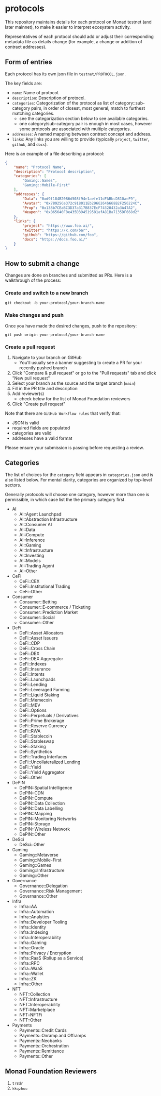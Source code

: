 # protocols
This repository maintains details for each protocol on Monad testnet (and later mainnet), to make it easier to interpret ecosystem activity.

Representatives of each protocol should add or adjust their corresponding metadata file as details change (for example, a 
change or addition of contract addresses).

## Form of entries
Each protocol has its own json file in `testnet/PROTOCOL.json`.

The key fields are:
- `name`: Name of protocol.
- `description`: Description of protocol.
- `categories`: Categorization of the protocol as list of category::sub-category pairs, in order of closest, most general, match to
  furthest matching categories.
  * see the categorization section below to see available categories.
  * one category/sub-category pair is enough in most cases, however some protocols are associated with multiple categories.
- `addresses`: A named mapping between contract concept and address.
- `links`: Any links you are willing to provide (typically `project`, `twitter`, `github`, and `docs`).

Here is an example of a file describing a protocol:
```json
{
    "name": "Protocol Name",
    "description": "Protocol description",
    "categories": [
        "Gaming::Games",
        "Gaming::Mobile-First"
    ],
    "addresses": {
        "Data": "0xd9f184B2086d508f94e1aefe11dFABbcD810aeF9",
        "Avatar": "0x78925Ce372c918011Eb2966264b668B2F256224C",
        "Prop": "0x138b7CEaBC3D37a317B837EcF74320432a3A47A2",
        "Weapon": "0x865640F8e435D394519581afA81Ba7135DF668d2"
    },
    "links": {
        "project": "https://www.foo.ai/",
        "twitter": "https://x.com/bar",
        "github": "https://github.com/foo",
        "docs": "https://docs.foo.ai/"
    }
}

```
## How to submit a change
Changes are done on branches and submitted as PRs. Here is a walkthrough of the process:

### Create and switch to a new branch
```
git checkout -b your-protocol/your-branch-name
```

### Make changes and push
Once you have made the desired changes, push to the repository:
```
git push origin your-protocol/your-branch-name
```

### Create a pull request
1. Navigate to your branch on GitHub
   * You'll usually see a banner suggesting to create a PR for your recently pushed branch
2. Click "Compare & pull request" or go to the "Pull requests" tab and click "New pull request"
3. Select your branch as the source and the target branch (`main`)
4. Fill in the PR title and description
5. Add reviewer(s)
   * check below for the list of Monad Foundation reviewers 
6. Click "Create pull request"

Note that there are `GitHub Workflow rules` that verify that:
- JSON is valid
- required fields are populated
- categories are valid
- addresses have a valid format

Please ensure your submission is passing before requesting a review.


## Categories
The list of choices for the `category` field appears in `categories.json` and is also listed below. For mental clarity, categories are organized by top-level sectors.

Generally protocols will choose one category, however more than one is permissible, in which case list the the primary category first.

- AI
  * AI::Agent Launchpad
  * AI::Abstraction Infrastructure
  * AI::Consumer AI
  * AI::Data
  * AI::Compute
  * AI::Inference
  * AI::Gaming
  * AI::Infrastructure
  * AI::Investing
  * AI::Models
  * AI::Trading Agent
  * AI::Other
- CeFi
  * CeFi::CEX
  * CeFi::Institutional Trading
  * CeFi::Other
- Consumer
  * Consumer::Betting
  * Consumer::E-commerce / Ticketing
  * Consumer::Prediction Market
  * Consumer::Social
  * Consumer::Other
- DeFi
  * DeFi::Asset Allocators
  * DeFi::Asset Issuers
  * DeFi::CDP
  * DeFi::Cross Chain
  * DeFi::DEX
  * DeFi::DEX Aggregator
  * DeFi::Indexes
  * DeFi::Insurance
  * DeFi::Intents
  * DeFi::Launchpads
  * DeFi::Lending
  * DeFi::Leveraged Farming
  * DeFi::Liquid Staking
  * DeFi::Memecoin
  * DeFi::MEV
  * DeFi::Options
  * DeFi::Perpetuals / Derivatives
  * DeFi::Prime Brokerage
  * DeFi::Reserve Currency
  * DeFi::RWA
  * DeFi::Stablecoin
  * DeFi::Stableswap
  * DeFi::Staking
  * DeFi::Synthetics
  * DeFi::Trading Interfaces
  * DeFi::Uncollateralized Lending
  * DeFi::Yield
  * DeFi::Yield Aggregator
  * DeFi::Other
- DePIN
  * DePIN::Spatial Intelligence
  * DePIN::CDN
  * DePIN::Compute
  * DePIN::Data Collection
  * DePIN::Data Labelling
  * DePIN::Mapping
  * DePIN::Monitoring Networks
  * DePIN::Storage
  * DePIN::Wireless Network
  * DePIN::Other
- DeSci
  * DeSci::Other
- Gaming
  * Gaming::Metaverse
  * Gaming::Mobile-First
  * Gaming::Games
  * Gaming::Infrastructure
  * Gaming::Other
- Governance
  * Governance::Delegation
  * Governance::Risk Management
  * Governance::Other
- Infra
  * Infra::AA
  * Infra::Automation
  * Infra::Analytics
  * Infra::Developer Tooling
  * Infra::Identity
  * Infra::Indexing
  * Infra::Interoperability
  * Infra::Gaming
  * Infra::Oracle
  * Infra::Privacy / Encryption
  * Infra::RaaS (Rollup as a Service)
  * Infra::RPC
  * Infra::WaaS
  * Infra::Wallet
  * Infra::ZK
  * Infra::Other
- NFT
  * NFT::Collection
  * NFT::Infrastructure
  * NFT::Interoperability
  * NFT::Marketplace
  * NFT::NFTFi
  * NFT::Other
- Payments
  * Payments::Credit Cards
  * Payments::Onramp and Offramps
  * Payments::Neobanks
  * Payments::Orchestration
  * Payments::Remittance
  * Payments::Other
  
## Monad Foundation Reviewers
1. `tr8dr`
2. `kkqzhou`
